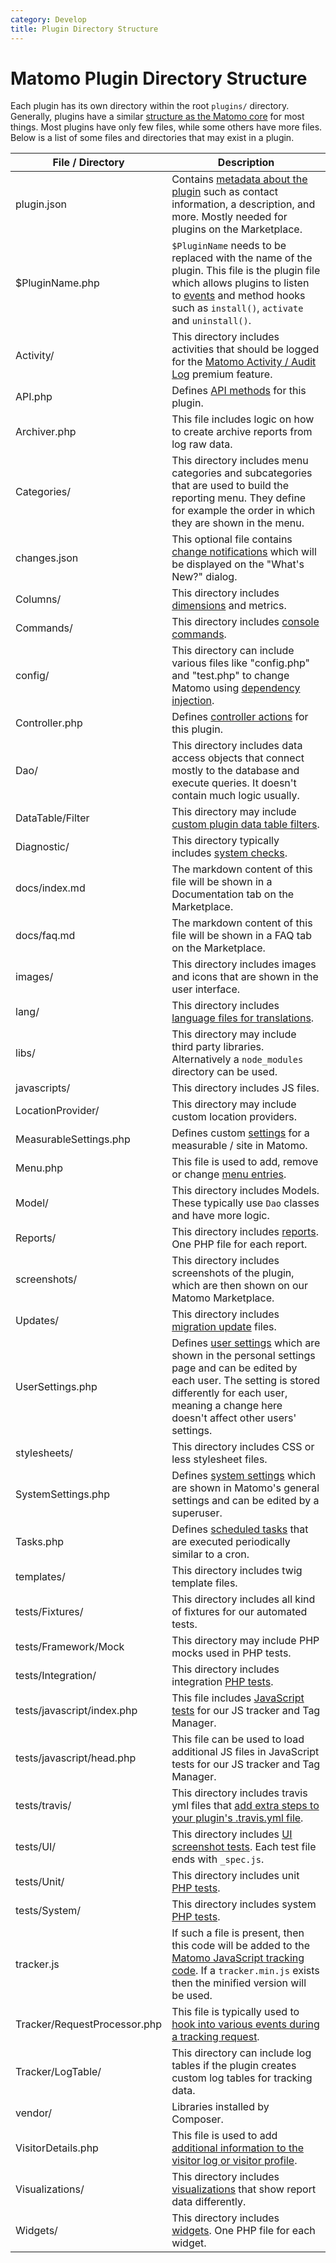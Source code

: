 ```yaml
---
category: Develop
title: Plugin Directory Structure
---
```

# Matomo Plugin Directory Structure

Each plugin has its own directory within the root `plugins/` directory. Generally, plugins have a similar [structure as the Matomo core](/guides/how-piwik-works) for most things. Most plugins have only few files, while some others have more files. Below is a list of some files and directories that may exist in a plugin.


| File / Directory      | Description |
| ----------- | ----------- |
| plugin.json      | Contains [metadata about the plugin](/guides/distributing-your-plugin#prepare-your-plugin) such as contact information, a description, and more. Mostly needed for plugins on the Marketplace.      |
|  $PluginName.php  |    `$PluginName` needs to be replaced with the name of the plugin. This file is the plugin file which allows plugins to listen to [events](/guides/events) and method hooks such as `install()`, `activate` and `uninstall()`.      |
|  Activity/  |    This directory includes activities that should be logged for the [Matomo Activity / Audit Log](https://plugins.matomo.org/ActivityLog)  premium feature.     |
|  API.php  |    Defines [API methods](/guides/expose-api-methods) for this plugin.     |
|  Archiver.php  |    This file includes logic on how to create archive reports from log raw data.     |
|  Categories/  |     This directory includes menu categories and subcategories that are used to build the reporting menu. They define for example the order in which they are shown in the menu.    |
|  changes.json  | This optional file contains [change notifications](/guides/extending-database#change-notifications) which will be displayed on the "What's New?" dialog. |
|  Columns/ |     This directory includes [dimensions](/guides/dimensions) and metrics.    |
|  Commands/ |     This directory includes [console commands](/guides/piwik-on-the-command-line).    |
|  config/ |     This directory can include various files like "config.php" and "test.php" to change Matomo using [dependency injection](/guides/dependency-injection).    |
|  Controller.php  |     Defines [controller actions](/guides/pages) for this plugin.    |
|  Dao/  |     This directory includes data access objects that connect mostly to the database and execute queries. It doesn't contain much logic usually.    |
|  DataTable/Filter  |     This directory may include [custom plugin data table filters](/guides/datatable#custom-filter).    |
|  Diagnostic/  |     This directory typically includes [system checks](/guides/system-check).    |
|  docs/index.md  |     The markdown content of this file will be shown in a Documentation tab on the Marketplace.    |
|  docs/faq.md  |     The markdown content of this file will be shown in a FAQ tab on the Marketplace.    |
|  images/ |     This directory includes images and icons that are shown in the user interface.    |
|  lang/ |     This directory includes [language files for translations](/guides/translations).    |
|  libs/ |     This directory may include third party libraries. Alternatively a `node_modules` directory can be used.    |
|  javascripts/ |     This directory includes JS files.    |
|  LocationProvider/ |     This directory may include custom location providers.    |
|  MeasurableSettings.php  |    Defines custom [settings](/guides/plugin-settings) for a measurable / site in Matomo.     |
|  Menu.php  |    This file is used to add, remove or change [menu entries](/guides/menus).     |
|  Model/  |    This directory includes Models. These typically use `Dao` classes and have more logic.     |
|  Reports/  |     This directory includes [reports](/guides/custom-reports). One PHP file for each report.      |
|  screenshots/ |     This directory includes screenshots of the plugin, which are then shown on our Matomo Marketplace.    |
|  Updates/  |     This directory includes [migration update](/guides/updates-aka-migrations) files.      |
|  UserSettings.php  |     Defines [user settings](/guides/plugin-settings) which are shown in the personal settings page and can be edited by each user. The setting is stored differently for each user, meaning a change here doesn't affect other users' settings.    |
|  stylesheets/ |     This directory includes CSS or less stylesheet files.    |
|  SystemSettings.php  |    Defines [system settings](/guides/plugin-settings) which are shown in Matomo's general settings and can be edited by a superuser.     |
|  Tasks.php  |    Defines [scheduled tasks](/guides/scheduled-tasks) that are executed periodically similar to a cron.     |
|  templates/ |     This directory includes twig template files.    |
|  tests/Fixtures/  |     This directory includes all kind of fixtures for our automated tests.       |
|  tests/Framework/Mock  |     This directory may include PHP mocks used in PHP tests.      |
|  tests/Integration/  |     This directory includes integration [PHP tests](/guides/tests-php).       |
|  tests/javascript/index.php  |     This file includes [JavaScript tests](/guides/jstracker-core#tests) for our JS tracker and Tag Manager.      |
|  tests/javascript/head.php  |     This file can be used to load additional JS files in JavaScript tests for our JS tracker and Tag Manager.      |
|  tests/travis/  |     This directory includes travis yml files that [add extra steps to your plugin's .travis.yml file](/guides/tests-travis#extending-travisyml-behavior).      |
|  tests/UI/  |     This directory includes [UI screenshot tests](/guides/tests-ui). Each test file ends with `_spec.js`.       |
|  tests/Unit/  |     This directory includes unit [PHP tests](/guides/tests-php).       |
|  tests/System/  |     This directory includes system [PHP tests](/guides/tests-php).       |
|  tracker.js  |     If such a file is present, then this code will be added to the [Matomo JavaScript tracking code](/guides/enrich-js-tracker). If a `tracker.min.js` exists then the minified version will be used.   |
|  Tracker/RequestProcessor.php  |     This file is typically used to [hook into various events during a tracking request](/guides/tracking-requests).      |
|  Tracker/LogTable/  |     This directory can include log tables if the plugin creates custom log tables for tracking data.      |
|  vendor/  |     Libraries installed by Composer.      |
|  VisitorDetails.php  |    This file is used to add [additional information to the visitor log or visitor profile](/guides/visitor-log-and-profile).     |
|  Visualizations/  |     This directory includes [visualizations](/guides/visualizing-report-data) that show report data differently.      |
|  Widgets/  |     This directory includes [widgets](/guides/widgets). One PHP file for each widget.    |
